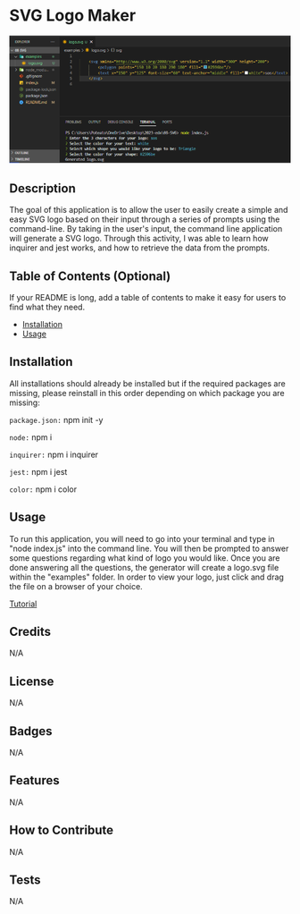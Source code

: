 # SVG Logo Maker

![Screenshot](/images/wesbite.png)

## Description

The goal of this application is to allow the user to easily create a simple and easy SVG logo based on their input through a series of prompts using the command-line. By taking in the user's input, the command line application will generate a SVG logo. Through this activity, I was able to learn how inquirer and jest works, and how to retrieve the data from the prompts.

## Table of Contents (Optional)

If your README is long, add a table of contents to make it easy for users to find what they need.

- [Installation](#installation)
- [Usage](#usage)

## Installation

All installations should already be installed but if the required packages are missing, please reinstall in this order depending on which package you are missing:

`package.json:` npm init -y 

`node:` npm i 

`inquirer:` npm i inquirer

`jest:` npm i jest

`color:` npm i color

## Usage

To run this application, you will need to go into your terminal and type in "node index.js" into the command line. You will then be prompted to answer some questions regarding what kind of logo you would like. Once you are done answering all the questions, the generator will create a logo.svg file within the "examples" folder. In order to view your logo, just click and drag the file on a browser of your choice.

[Tutorial]()

## Credits

N/A

## License

N/A

## Badges

N/A

## Features

N/A

## How to Contribute

N/A

## Tests

N/A